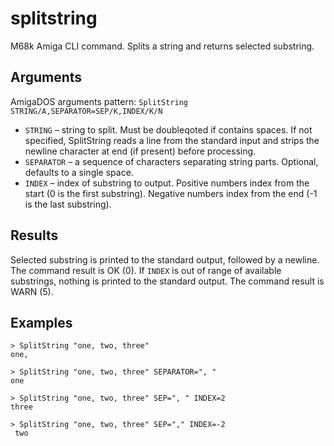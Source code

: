 # splitstring

M68k Amiga CLI command. Splits a string and returns selected substring.

## Arguments

AmigaDOS arguments pattern: `SplitString STRING/A,SEPARATOR=SEP/K,INDEX/K/N`

* `STRING` – string to split. Must be doubleqoted if contains spaces. If not specified, SplitString reads a line from the standard input and strips the newline character at end (if present) before processing.
* `SEPARATOR` – a sequence of characters separating string parts. Optional, defaults to a single space.
* `INDEX` – index of substring to output. Positive numbers index from the start (0 is the first substring). Negative numbers index from the end (-1 is the last substring).

## Results

Selected substring is printed to the standard output, followed by a newline. The command result is OK (0).
If `INDEX` is out of range of available substrings, nothing is printed to the standard output. The command result is WARN (5).

## Examples

```
> SplitString "one, two, three"
one,

> SplitString "one, two, three" SEPARATOR=", "
one

> SplitString "one, two, three" SEP=", " INDEX=2
three

> SplitString "one, two, three" SEP="," INDEX=-2
 two
```
